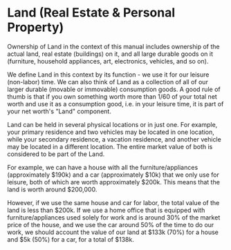 # Land (Real Estate & Personal Property)

Ownership of Land in the context of this manual includes ownership of the actual land, real estate (buildings) on it, and all large durable goods on it (furniture, household appliances, art, electronics, vehicles, and so on).

We define Land in this context by its function - we use it for our leisure (non-labor) time. We can also think of Land as a collection of all of our larger durable (movable or immovable) consumption goods. A good rule of thumb is that if you own something worth more than 1/60 of your total net worth and use it as a consumption good, i.e. in your leisure time, it is part of your net worth's "Land" component.

Land can be held in several physical locations or in just one. For example, your primary residence and two vehicles may be located in one location, while your secondary residence, a vacation residence, and another vehicle may be located in a different location. The entire market value of both is considered to be part of the Land.

For example, we can have a house with all the furniture/appliances (approximately $190k) and a car (approximately $10k) that we only use for leisure, both of which are worth approximately $200k. This means that the land is worth around $200,000.

However, if we use the same house and car for labor, the total value of the land is less than $200k. If we use a home office that is equipped with furniture/appliances used solely for work and is around 30% of the market price of the house, and we use the car around 50% of the time to do our work, we should account the value of our land at $133k (70%) for a house and $5k (50%) for a car, for a total of $138k.
